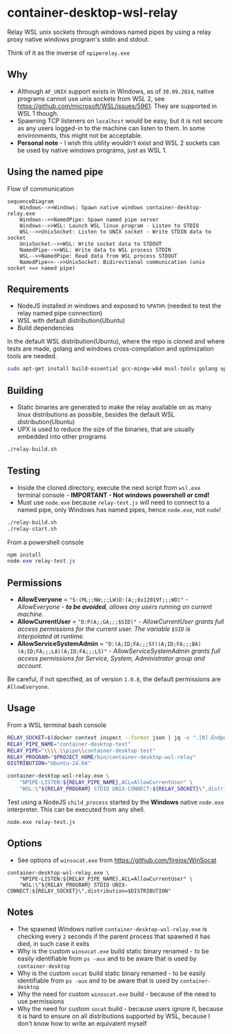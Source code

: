 # container-desktop-wsl-relay

Relay WSL unix sockets through windows named pipes by using a relay proxy native windows program's stdin and stdout.

Think of it as the inverse of `npiperelay.exe`

## Why

- Although `AF_UNIX` support exists in Windows, as of `30.09.2024`, native programs cannot use unix sockets from WSL 2, see <https://github.com/microsoft/WSL/issues/5961>. They are supported in WSL 1 though.
- Spawning TCP listeners on `localhost` would be easy, but it is not secure as any users logged-in to the machine can listen to them. In some environments, this might not be acceptable.
- **Personal note** - I wish this utility wouldn't exist and WSL 2 sockets can be used by native windows programs, just as WSL 1.

## Using the named pipe

Flow of communication

```mermaid
sequenceDiagram
    Windows-->>Windows: Spawn native windows container-desktop-relay.exe
    Windows-->>NamedPipe: Spawn named pipe server
    Windows-->>WSL: Launch WSL linux program - Listen to STDIO
    WSL-->>UnixSocket: Listen to UNIX socket - Write STDIN data to socket
    UnixSocket-->>WSL: Write socket data to STDOUT 
    NamedPipe-->>WSL: Write data to WSL process STDIN
    WSL-->>NamedPipe: Read data from WSL process STDOUT
    NamedPipe<<-->>UnixSocket: Bidirectional communication (unix socket <=> named pipe)
```

## Requirements

- NodeJS installed in windows and exposed to `%PATH%` (needed to test the relay named pipe connection)
- WSL with default distribution(Ubuntu)
- Build dependencies

In the default WSL distribution(Ubuntu), where the repo is cloned and where tests are made, golang and windows cross-compilation and optimization tools are needed.

```bash
sudo apt-get install build-essential gcc-mingw-w64 musl-tools golang upx-ucl dotnet-sdk-8.0
```

## Building

- Static binaries are generated to make the relay available on as many linux distributions as possible, besides the default WSL distribution(Ubuntu)
- UPX is used to reduce the size of the binaries, that are usually embedded into other programs

```bash
./relay-build.sh
```

## Testing

- Inside the cloned directory, execute the next script from `wsl.exe` terminal console - **IMPORTANT - Not windows powershell or cmd!**
- Must use `node.exe` because `relay-test.js` will need to connect to a named pipe, only Windows has named pipes, hence `node.exe`, not `node`!

```bash
./relay-build.sh
./relay-start.sh
```

From a powershell console

```powershell
npm install
node.exe relay-test.js
```

## Permissions

- **AllowEveryone** = `"S:(ML;;NW;;;LW)D:(A;;0x12019f;;;WD)"` - _AllowEveryone - **to be avoided**, allows any users running on current machine._
- **AllowCurrentUser** = `"D:P(A;;GA;;;$SID)"` - _AllowCurrentUser grants full access permissions for the current user. The variable `$SID` is interpolated at runtime._
- **AllowServiceSystemAdmin** = `"D:(A;ID;FA;;;SY)(A;ID;FA;;;BA)(A;ID;FA;;;LA)(A;ID;FA;;;LS)"` - _AllowServiceSystemAdmin grants full access permissions for Service, System, Administrator group and account._

Be careful, if not specified, as of version `1.0.8`, the default permissions are `AllowEveryone`.

## Usage

From a WSL terminal bash console

```bash
RELAY_SOCKET=$(docker context inspect --format json | jq -e ".[0].Endpoints.docker.Host | sub(\"unix://\"; \"\")" | tr -d '"')
RELAY_PIPE_NAME="container-desktop-test"
RELAY_PIPE="\\\\.\\pipe\\container-desktop-test"
RELAY_PROGRAM="$PROJECT_HOME/bin/container-desktop-wsl-relay"
DISTRIBUTION="Ubuntu-24.04"

container-desktop-wsl-relay.exe \
    "NPIPE-LISTEN:${RELAY_PIPE_NAME},ACL=AllowCurrentUser" \
    "WSL:\"${RELAY_PROGRAM} STDIO UNIX-CONNECT:${RELAY_SOCKET}\",distribution=$DISTRIBUTION"
```

Test using a NodeJS `child_process` started by the **Windows** native `node.exe` interpreter. This can be executed from any shell.

```shell
node.exe relay-test.js
```

## Options

- See options of `winsocat.exe` from <https://github.com/firejox/WinSocat>

```shell
container-desktop-wsl-relay.exe \
    "NPIPE-LISTEN:${RELAY_PIPE_NAME},ACL=AllowCurrentUser" \
    "WSL:\"${RELAY_PROGRAM} STDIO UNIX-CONNECT:${RELAY_SOCKET}\",distribution=$DISTRIBUTION"
```

## Notes

- The spawned Windows native `container-desktop-wsl-relay.exe` is checking every `2` seconds if the parent process that spawned it has died, in such case it exits
- Why is the custom `winsocat.exe` build static binary renamed - to be easily identifiable from `ps -aux` and to be aware that is used by `container-desktop`
- Why is the custom `socat` build static binary renamed - to be easily identifiable from `ps -aux` and to be aware that is used by `container-desktop`
- Why the need for custom `winsocat.exe` build - because of the need to use permissions
- Why the need for custom `socat` build - because users ignore it, because it is hard to ensure on all distributions supported by WSL, because I don't know how to write an equivalent myself
